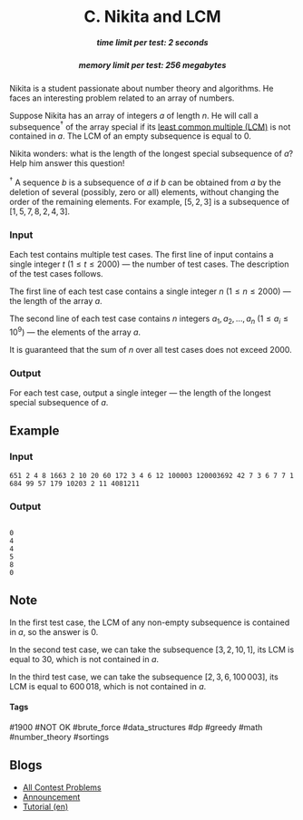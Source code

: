 <h1 style='text-align: center;'> C. Nikita and LCM</h1>

<h5 style='text-align: center;'>time limit per test: 2 seconds</h5>
<h5 style='text-align: center;'>memory limit per test: 256 megabytes</h5>

Nikita is a student passionate about number theory and algorithms. He faces an interesting problem related to an array of numbers.

Suppose Nikita has an array of integers $a$ of length $n$. He will call a subsequence$^\dagger$ of the array special if its [least common multiple (LCM)](https://en.wikipedia.org/wiki/Least_common_multiple) is not contained in $a$. The LCM of an empty subsequence is equal to $0$.

Nikita wonders: what is the length of the longest special subsequence of $a$? Help him answer this question!

$^\dagger$ A sequence $b$ is a subsequence of $a$ if $b$ can be obtained from $a$ by the deletion of several (possibly, zero or all) elements, without changing the order of the remaining elements. For example, $[5,2,3]$ is a subsequence of $[1,5,7,8,2,4,3]$.

### Input

Each test contains multiple test cases. The first line of input contains a single integer $t$ ($1 \le t \le 2000$) — the number of test cases. The description of the test cases follows.

The first line of each test case contains a single integer $n$ ($1 \le n \le 2000$) — the length of the array $a$.

The second line of each test case contains $n$ integers $a_1, a_2, \ldots, a_n$ ($1 \le a_i \le 10^9$) — the elements of the array $a$.

It is guaranteed that the sum of $n$ over all test cases does not exceed $2000$.

### Output

For each test case, output a single integer — the length of the longest special subsequence of $a$.

## Example

### Input


```text
651 2 4 8 1663 2 10 20 60 172 3 4 6 12 100003 120003692 42 7 3 6 7 7 1 684 99 57 179 10203 2 11 4081211
```
### Output

```text

0
4
4
5
8
0

```
## Note

In the first test case, the LCM of any non-empty subsequence is contained in $a$, so the answer is $0$.

In the second test case, we can take the subsequence $[3, 2, 10, 1]$, its LCM is equal to $30$, which is not contained in $a$.

In the third test case, we can take the subsequence $[2, 3, 6, 100\,003]$, its LCM is equal to $600\,018$, which is not contained in $a$.



#### Tags 

#1900 #NOT OK #brute_force #data_structures #dp #greedy #math #number_theory #sortings 

## Blogs
- [All Contest Problems](../Codeforces_Round_948_(Div._2).md)
- [Announcement](../blogs/Announcement.md)
- [Tutorial (en)](../blogs/Tutorial_(en).md)
